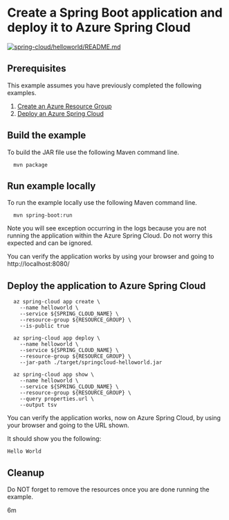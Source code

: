 
# Create a Spring Boot application and deploy it to Azure Spring Cloud

[![spring-cloud/helloworld/README.md](https://github.com/Azure-Samples/java-on-azure-examples/actions/workflows/spring-cloud_helloworld_README_md.yml/badge.svg)](https://github.com/Azure-Samples/java-on-azure-examples/actions/workflows/spring-cloud_helloworld_README_md.yml)

## Prerequisites

This example assumes you have previously completed the following examples.

1. [Create an Azure Resource Group](../../group/create/README.md)
1. [Deploy an Azure Spring Cloud](../create/README.md)

<!-- workflow.include(../create/README.md) -->

## Build the example

<!-- workflow.run() 

  cd spring-cloud/helloworld

  -->

To build the JAR file use the following Maven command line.

```shell
  mvn package
```

## Run example locally

To run the example locally use the following Maven command line.

<!-- workflow.skip() -->
```shell
  mvn spring-boot:run
```

Note you will see exception occurring in the logs because you are not running the
application within the Azure Spring Cloud. Do not worry this expected and can be
ignored.

You can verify the application works by using your browser and going
to http://localhost:8080/

## Deploy the application to Azure Spring Cloud

```shell
  az spring-cloud app create \
    --name helloworld \
    --service ${SPRING_CLOUD_NAME} \
    --resource-group ${RESOURCE_GROUP} \
    --is-public true

  az spring-cloud app deploy \
    --name helloworld \
    --service ${SPRING_CLOUD_NAME} \
    --resource-group ${RESOURCE_GROUP} \
    --jar-path ./target/springcloud-helloworld.jar

  az spring-cloud app show \
    --name helloworld \
    --service ${SPRING_CLOUD_NAME} \
    --resource-group ${RESOURCE_GROUP} \
    --query properties.url \
    --output tsv
```

You can verify the application works, now on Azure Spring Cloud, by using your 
browser and going to the URL shown.

It should show you the following:

```text
Hello World
```

## Cleanup

<!-- workflow.directOnly()

  export URL=$(az spring-cloud app show \
    --name helloworld \
    --service ${SPRING_CLOUD_NAME} \
    --resource-group ${RESOURCE_GROUP} \
    --query properties.url \
    --output tsv)
  export RESULT=$(curl $URL)

  az group delete --name $RESOURCE_GROUP --yes || true

  if [[ "$RESULT" != *"Hello World"* ]]; then
    echo "Response did not contain 'Hello World'"
    exit 1
  fi
  
  -->

Do NOT forget to remove the resources once you are done running the example.

6m
